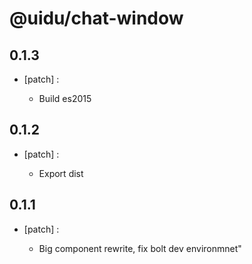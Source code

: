 # @uidu/chat-window

## 0.1.3
- [patch] :

  - Build es2015

## 0.1.2
- [patch] :

  - Export dist

## 0.1.1
- [patch] :

  - Big component rewrite, fix bolt dev environmnet"
